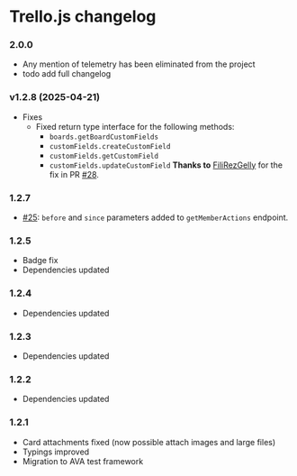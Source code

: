 # Trello.js changelog

### 2.0.0

- Any mention of telemetry has been eliminated from the project
- todo add full changelog

### v1.2.8 (2025-04-21)

- Fixes
  - Fixed return type interface for the following methods:
    - `boards.getBoardCustomFields`
    - `customFields.createCustomField`
    - `customFields.getCustomField`
    - `customFields.updateCustomField`
    **Thanks to** [FiliRezGelly](https://github.com/FiliRezGelly) for the fix in PR [#28](https://github.com/MrRefactoring/trello.js/pull/28).

### 1.2.7

- [#25](https://github.com/MrRefactoring/trello.js/issues/25): `before` and `since` parameters added to `getMemberActions` endpoint.

### 1.2.5

- Badge fix
- Dependencies updated

### 1.2.4

- Dependencies updated

### 1.2.3

- Dependencies updated

### 1.2.2

- Dependencies updated

### 1.2.1

- Card attachments fixed (now possible attach images and large files)
- Typings improved
- Migration to AVA test framework
